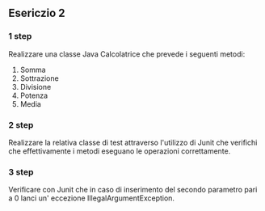 ## Esericzio 2

### 1 step
Realizzare una classe Java Calcolatrice che prevede i seguenti metodi:
1. Somma
2. Sottrazione
3. Divisione 
4. Potenza
5. Media

### 2 step 
Realizzare la relativa classe di test attraverso l'utilizzo di Junit che verifichi 
che effettivamente i metodi eseguano le operazioni correttamente.

### 3 step
Verificare con Junit che in caso di inserimento del secondo parametro pari a 0 lanci
un' eccezione IllegalArgumentException.